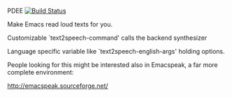 PDEE [![Build Status](https://travis-ci.org/andreas-roehler/text2speech.svg?branch=master)](https://travis-ci.org/andreas-roehler/text2speech)

Make Emacs read loud texts for you.

Customizable `text2speech-command' calls the backend synthesizer

Language specific variable like `text2speech-english-args' holding
options.

People looking for this might be interested also in Emacspeak, a far more complete environment:

http://emacspeak.sourceforge.net/